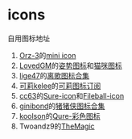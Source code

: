 # icons
自用图标地址
1. [Orz-3](https://github.com/Orz-3)的[mini icon](https://github.com/Orz-3/mini/raw/master/Color%2B.json)
2. [LovedGM](https://github.com/LovedGM/)的[姿势图标](https://raw.githubusercontent.com/LovedGM/Quantumult-X-TuBiao/main/zishi-cs.json)和[猫咪图标](https://raw.githubusercontent.com/LovedGM/Quantumult-X-TuBiao/d9790e7036861013a4c8fd51990888b1674b9ee1/maomi.json)
3. [lige47](https://github.com/lige47)的[离歌图标合集](https://raw.githubusercontent.com/lige47/QuanX-icon-rule/main/ligeicon.json)
4. [可莉kelee](https://github.com/luestr)的[可莉图标订阅](https://gitlab.com/lodepuly/iconlibrary/-/raw/main/KeLee_icon.json)
5. [cc63](https://github.com/cc63)的[Sure-icon](https://raw.githubusercontent.com/cc63/ICON/main/icons.json)和[Fileball-icon](https://raw.githubusercontent.com/cc63/Fileball/main/icons.json)
6. [ginibond](https://github.com/ginibond)的[猪猪侠图标合集](https://raw.githubusercontent.com/ginibond/ginibond/main/Icons/contact/tubiao.json)
7. [koolson](https://github.com/koolson)的[Qure-彩色图标](https://github.com/Koolson/Qure/raw/master/Other/QureColor-All.json)
8. Twoandz9的[TheMagic](https://raw.githubusercontent.com/Twoandz9/TheMagic-Icons/main/TheRaw.json)
